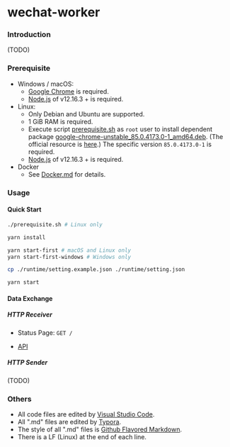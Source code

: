 # wechat-worker

### Introduction

(TODO)

### Prerequisite

- Windows / macOS:
  - [Google Chrome](https://www.google.com/intl/en_us/chrome/) is required.
  - [Node.js](https://nodejs.org/) of v12.16.3 + is required.
- Linux: 
  - Only Debian and Ubuntu are supported.
  - 1 GiB RAM is required.
  - Execute script [prerequisite.sh](./prerequisite.sh) as `root` user to install dependent package [google-chrome-unstable_85.0.4173.0-1_amd64.deb](./google-chrome-unstable_85.0.4173.0-1_amd64.deb). (The official resource is [here](https://dl.google.com/linux/deb/pool/main/g/google-chrome-unstable/google-chrome-unstable_54.0.2837.0-1_amd64.deb).) The specific version `85.0.4173.0-1` is required.
  - [Node.js](https://nodejs.org/) of v12.16.3 + is required.
- Docker
  - See [Docker.md](./Docker.md) for details.

### Usage

#### Quick Start

``` sh
./prerequisite.sh # Linux only

yarn install

yarn start-first # macOS and Linux only
yarn start-first-windows # Windows only

cp ./runtime/setting.example.json ./runtime/setting.json

yarn start
```

#### Data Exchange

##### HTTP Receiver

- Status Page: `GET /`

- [API](https://editor.swagger.io/?url=https%3a%2f%2fraw.githubusercontent.com%2fzzc-tongji%2fwechat-worker%2fmaster%2fdoc%2fhttp-listener.yaml)

##### HTTP Sender

(TODO)

### Others

- All code files are edited by [Visual Studio Code](https://code.visualstudio.com/).
- All ".md" files are edited by [Typora](http://typora.io/).
- The style of all ".md" files is [Github Flavored Markdown](https://guides.github.com/features/mastering-markdown/#GitHub-flavored-markdown).
- There is a LF (Linux) at the end of each line.

